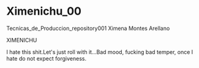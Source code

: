 # Ximenichu_00
Tecnicas_de_Produccion_repository001
Ximena Montes Arellano

XIMENICHU

I hate this shit.Let's just roll with it...Bad mood, fucking bad temper, once I hate do not expect forgiveness.
